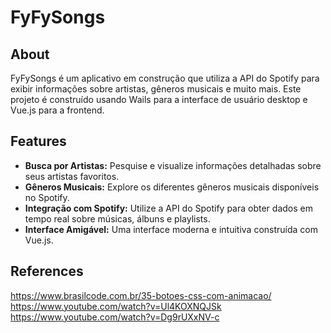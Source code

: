 # FyFySongs

## About

FyFySongs é um aplicativo em construção que utiliza a API do Spotify para exibir informações sobre artistas, gêneros musicais e muito mais. Este projeto é construído usando Wails para a interface de usuário desktop e Vue.js para a frontend.

## Features

- **Busca por Artistas:** Pesquise e visualize informações detalhadas sobre seus artistas favoritos.
- **Gêneros Musicais:** Explore os diferentes gêneros musicais disponíveis no Spotify.
- **Integração com Spotify:** Utilize a API do Spotify para obter dados em tempo real sobre músicas, álbuns e playlists.
- **Interface Amigável:** Uma interface moderna e intuitiva construída com Vue.js.

## References

https://www.brasilcode.com.br/35-botoes-css-com-animacao/
https://www.youtube.com/watch?v=Ul4KOXNQJSk
https://www.youtube.com/watch?v=Dg9rUXxNV-c
